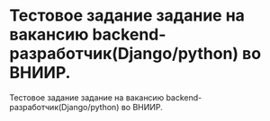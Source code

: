 # Тестовое задание задание на вакансию backend-разработчик(Django/python) во ВНИИР.
Тестовое задание задание на вакансию backend-разработчик(Django/python) во ВНИИР.
